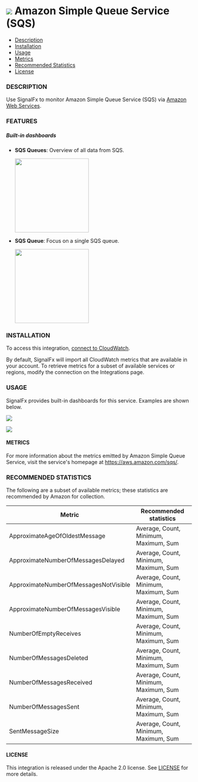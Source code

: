# ![](./img/integration_awssqs.png) Amazon Simple Queue Service (SQS)

- [Description](#description)
- [Installation](#installation)
- [Usage](#usage)
- [Metrics](#metrics)
- [Recommended Statistics](#recommended-statistics)
- [License](#license)

### DESCRIPTION

Use SignalFx to monitor Amazon Simple Queue Service (SQS) via [Amazon Web Services](https://github.com/signalfx/integrations/tree/master/aws)[](sfx_link:aws).

### FEATURES

##### Built-in dashboards

- **SQS Queues**: Overview of all data from SQS.

  [<img src='./img/dashboard_sqs_queues.png' width=200px>](./img/dashboard_sqs_queues.png)

- **SQS Queue**: Focus on a single SQS queue.

  [<img src='./img/dashboard_sqs_queue.png' width=200px>](./img/dashboard_sqs_queue.png)

### INSTALLATION

To access this integration, [connect to CloudWatch](https://github.com/signalfx/integrations/tree/master/aws)[](sfx_link:aws).

By default, SignalFx will import all CloudWatch metrics that are available in your account. To retrieve metrics for a subset of available services or regions, modify the connection on the Integrations page.

### USAGE

SignalFx provides built-in dashboards for this service. Examples are shown below.

![](./img/dashboard_sqs_queues.png)

![](./img/dashboard_sqs_queue.png)

#### METRICS

For more information about the metrics emitted by Amazon Simple Queue Service, visit the service's homepage at <a target="_blank" href="https://aws.amazon.com/sqs/">https://aws.amazon.com/sqs/</a>.

<!--- METRICS --->
### RECOMMENDED STATISTICS

The following are a subset of available metrics; these statistics are recommended by Amazon for collection.

| Metric                                | Recommended statistics                |
| ------------------------------------- | ------------------------------------- |
| ApproximateAgeOfOldestMessage         | Average, Count, Minimum, Maximum, Sum |
| ApproximateNumberOfMessagesDelayed    | Average, Count, Minimum, Maximum, Sum |
| ApproximateNumberOfMessagesNotVisible | Average, Count, Minimum, Maximum, Sum |
| ApproximateNumberOfMessagesVisible    | Average, Count, Minimum, Maximum, Sum |
| NumberOfEmptyReceives                 | Average, Count, Minimum, Maximum, Sum |
| NumberOfMessagesDeleted               | Average, Count, Minimum, Maximum, Sum |
| NumberOfMessagesReceived              | Average, Count, Minimum, Maximum, Sum |
| NumberOfMessagesSent                  | Average, Count, Minimum, Maximum, Sum |
| SentMessageSize                       | Average, Count, Minimum, Maximum, Sum |


#### LICENSE

This integration is released under the Apache 2.0 license. See [LICENSE](./LICENSE) for more details.
